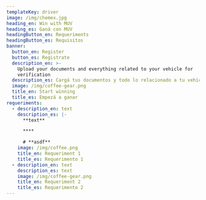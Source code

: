 ```yaml
---
templateKey: driver
image: /img/chemex.jpg
heading_en: Win with MUV
heading_es: Ganá con MUV
headingButton_en: Requeriments
headingButton_es: Requisitos
banner:
  button_en: Register
  button_es: Registrate
  description_en: >-
    Upload your documents and everything related to your vehicle for
    verification
  description_es: Cargá tus documentos y todo lo relacionado a tu vehículo para verificación
  image: /img/coffee-gear.png
  title_en: Start winning
  title_es: Empezá a ganar
requeriments:
  - description_en: text
    description_es: |-
      **text**

      ****

      # **asdf**
    image: /img/coffee.png
    title_en: Requeriment 1
    title_es: Requerimento 1
  - description_en: text
    description_es: text
    image: /img/coffee-gear.png
    title_en: Requeriment 2
    title_es: Requerimento 2
---
```



